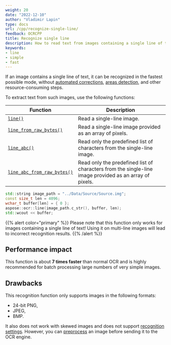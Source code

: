 ```yaml
---
weight: 20
date: "2022-12-10"
author: "Vladimir Lapin"
type: docs
url: /cpp/recognize-single-line/
feedback: OCRCPP
title: Recognize single line
description: How to read text from images containing a single line of text.
keywords:
- line
- simple
- fast
---
```


If an image contains a single line of text, it can be recognized in the fastest possible mode, without [automated corrections](/ocr/cpp/image-preprocessing/), [areas detection](/ocr/cpp/areas-detection/), and other resource-consuming steps.

To extract text from such images, use the following functions:

Function | Description
------ | -----------
[`line()`](https://reference.aspose.com/ocr/cpp/groupAspose#ga00aec23aeebdb45943cfc6db33539540) | Read a single-line image.
[`line_from_raw_bytes()`](https://reference.aspose.com/ocr/cpp/groupAspose#ga0776785aa5217a161e154bf499b3b824) | Read a single-line image provided as an array of pixels.
[`line_abc()`](https://reference.aspose.com/ocr/cpp/groupAspose#gaf65e3c2c22843a71db64571b70ba1a12) | Read only the predefined list of characters from the single-line image.
[`line_abc_from_raw_bytes()`](https://reference.aspose.com/ocr/cpp/groupAspose#ga4b768b17e0ee76582153aeb11f4d2503) | Read only the predefined list of characters from the single-line image provided as an array of pixels.

```cpp
std::string image_path = "../Data/Source/Source.img";
const size_t len = 4096;
wchar_t buffer[len] = { 0 };
aspose::ocr::line(image_path.c_str(), buffer, len);
std::wcout << buffer;
```

{{% alert color="primary" %}}
Please note that this function only works for images containing a single line of text! Using it on multi-line images will lead to incorrect recognition results.
{{% /alert %}}

## Performance impact

This function is about **7 times faster** than normal OCR and is highly recommended for batch processing large numbers of very simple images.

## Drawbacks

This recognition function only supports images in the following formats:

- 24-bit PNG,
- JPEG,
- BMP.

It also does not work with skewed images and does not support [recognition settings](/ocr/cpp/settings/). However, you can [preprocess](/ocr/cpp/image-preprocessing/) an image before sending it to the OCR engine.
